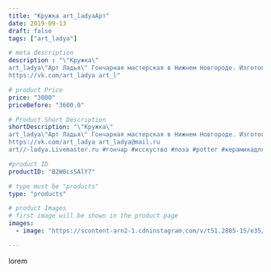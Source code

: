 ```yaml
---
title: "Кружка art_ladyaАрт"
date: 2019-09-13
draft: false
tags: ["art_ladya"]

# meta description
description : "\"Кружка\" 
art_ladya\"Арт Ладья\" Гончарная мастерская в Нижнем Новгороде. Изготовление керамики и мастер//-классы по обучению. 
https://vk.com/art_ladya art_l"

# product Price
price: "3000"
priceBefore: "3600.0"

# Product Short Description
shortDescription: "\"Кружка\" 
art_ladya\"Арт Ладья\" Гончарная мастерская в Нижнем Новгороде. Изготовление керамики и мастер//-классы по обучению. 
https://vk.com/art_ladya art_ladya@mail.ru 
art//-ladya.Livemaster.ru #гончар #исскуство #лоза #potter #керамикадляинтерьера #керамикаручнаяработа #гончарнаямастерская #керамиканазаказ #handmade #посудаизглины #керамика #гончарнаяпосуда #эксклюзивнаякерамика #dishes #decor #ceramicar #mug #claygoods #tankard #earthenware #ceramic #design #кружка #magic #restaurant #ceramicart #магия #pint #clay #авторскаякерамика"

#product ID
productID: "B2W0csSAlY7"

# type must be "products"
type: "products"

# product Images
# first image will be shown in the product page
images:
  - image: "https://scontent-arn2-1.cdninstagram.com/v/t51.2885-15/e35/69924229_129966738325825_6061022352371298519_n.jpg?tp=1&_nc_ht=scontent-arn2-1.cdninstagram.com&_nc_cat=101&_nc_ohc=M9D7pPmc-egAX_BCqRN&ccb=7-4&oh=4181ff3bf39ee6786e7a7e9ba1eb6d82&oe=6084C39A&_nc_sid=86f79a&ig_cache_key=MjEzMjEyMjE0MzcxNzIxNzg1MQ%3D%3D.2-ccb7-4"

---
```

lorem
